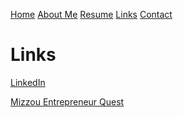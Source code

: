 [Home](https://github.com/chrisfloyd87/Midterm1000/blob/587cc19be7093a4b149aa515723b074a459391ed/README.md)  [About Me](https://github.com/chrisfloyd87/Midterm1000/blob/c3b9ff4b75677f0f020f8f22742d458198d5c55d/AboutMe.md) [Resume](https://github.com/chrisfloyd87/Midterm1000/blob/209204ddedb0f456f48d18f63598c1eb5a87211c/Resume) [Links](https://github.com/chrisfloyd87/Chris-Floyd-/blob/091077ab314031db098e1b1d17229e894f694665/links.md) [Contact](https://github.com/chrisfloyd87/Midterm1000/blob/821f166be2192c2ab0ebc9ce2d611fbd175d33ab/contact.md)
# Links
[LinkedIn](https://www.linkedin.com/in/chris-floyd-3898636b)

[Mizzou Entrepreneur Quest](https://eq.umsystem.edu/university-info/mizzou/)
